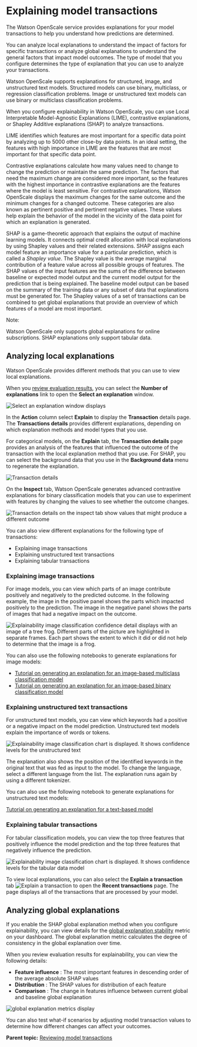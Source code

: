 # Explaining model transactions

The Watson OpenScale service provides explanations for your model transactions to help you understand how predictions are determined.

You can analyze local explanations to understand the impact of factors for specific transactions or analyze global explanations to understand the general factors that impact model outcomes. The type of model that you configure determines the type of explanation that you can use to analyze your transactions.

Watson OpenScale supports explanations for structured, image, and unstructured text models. Structured models can use binary, multiclass, or regression classification problems. Image or unstructured text models can use binary or multiclass classification problems.

When you configure explainability in Watson OpenScale, you can use Local Interpretable Model-Agnostic Explanations (LIME), contrastive explanations, or Shapley Additive explanations (SHAP) to analyze transactions.

LIME identifies which features are most important for a specific data point by analyzing up to 5000 other close-by data points. In an ideal setting, the features with high importance in LIME are the features that are most important for that specific data point.

Contrastive explanations calculate how many values need to change to change the prediction or maintain the same prediction. The factors that need the maximum change are considered more important, so the features with the highest importance in contrastive explanations are the features where the model is least sensitive. For contrastive explanations, Watson OpenScale displays the maximum changes for the same outcome and the minimum changes for a changed outcome. These categories are also known as pertinent positive and pertinent negative values. These values help explain the behavior of the model in the vicinity of the data point for which an explanation is generated.

SHAP is a game-theoretic approach that explains the output of machine learning models. It connects optimal credit allocation with local explanations by using Shapley values and their related extensions. SHAP assigns each model feature an importance value for a particular prediction, which is called a _Shapley value_. The Shapley value is the average marginal contribution of a feature value across all possible groups of features. The SHAP values of the input features are the sums of the difference between baseline or expected model output and the current model output for the prediction that is being explained. The baseline model output can be based on the summary of the training data or any subset of data that explanations must be generated for. The Shapley values of a set of transactions can be combined to get global explanations that provide an overview of which features of a model are most important.

Note:

Watson OpenScale only supports global explanations for online subscriptions. SHAP explanations only support tabular data.

## Analyzing local explanations

Watson OpenScale provides different methods that you can use to view local explanations.

When you [review evaluation results](wos-insight-timechart.html), you can select the **Number of explanations** link to open the **Select an explanation** window.

![Select an explanation window displays](images/wos-select-explanation.png)

In the **Action** column select **Explain** to display the **Transaction** details page. The **Transactions details** provides different explanations, depending on which explanation methods and model types that you use.

For categorical models, on the **Explain** tab, the **Transaction details** page provides an analysis of the features that influenced the outcome of the transaction with the local explanation method that you use. For SHAP, you can select the background data that you use in the **Background data** menu to regenerate the explanation.

![Transaction details](images/wos-shap-explain-transactions.png)

On the **Inspect** tab, Watson OpenScale generates advanced contrastive explanations for binary classification models that you can use to experiment with features by changing the values to see whether the outcome changes.

![Transaction details on the inspect tab show values that might produce a different outcome](images/wos-explainability-inspect.png)

You can also view different explanations for the following type of transactions:

  * Explaining image transactions
  * Explaining unstructured text transactions
  * Explaining tabular transactions



### Explaining image transactions

For image models, you can view which parts of an image contribute positively and negatively to the predicted outcome. In the following example, the image in the positive panel shows the parts which impacted positively to the prediction. The image in the negative panel shows the parts of images that had a negative impact on the outcome.

![Explainability image classification confidence detail displays with an image of a tree frog. Different parts of the picture are highlighted in separate frames. Each part shows the extent to which it did or did not help to determine that the image is a frog.](images/wos-insight-explain-image.png)

You can also use the following notebooks to generate explanations for image models:

  * [Tutorial on generating an explanation for an image-based multiclass classification model](https://github.com/IBM/watson-openscale-samples/blob/main/IBM%20Cloud/WML/notebooks/unstructured_image/keras/Watson%20OpenScale%20Explanation%20for%20Image%20Multiclass.ipynb)
  * [Tutorial on generating an explanation for an image-based binary classification model](https://github.com/IBM/watson-openscale-samples/blob/main/IBM%20Cloud/WML/notebooks/unstructured_image/keras/Watson%20OpenScale%20Explanation%20for%20Image%20Binary%20Classification.ipynb)



### Explaining unstructured text transactions

For unstructured text models, you can view which keywords had a positive or a negative impact on the model prediction. Unstructured text models explain the importance of words or tokens.

![Explainability image classification chart is displayed. It shows confidence levels for the unstructured text](images/wos-insight-explain-text.png)

The explanation also shows the position of the identified keywords in the original text that was fed as input to the model. To change the language, select a different language from the list. The explanation runs again by using a different tokenizer.

You can also use the following notebook to generate explanations for unstructured text models:

[Tutorial on generating an explanation for a text-based model](https://github.com/IBM/watson-openscale-samples/blob/main/IBM%20Cloud/WML/notebooks/unstructured_text/spark/Watson%20OpenScale%20Explanation%20for%20Text%20Model.ipynb)

### Explaining tabular transactions

For tabular classification models, you can view the top three features that positively influence the model prediction and the top three features that negatively influence the prediction.

![Explainability image classification chart is displayed. It shows confidence levels for the tabular data model](images/wos-tabular-transactions.png)

To view local explanations, you can also select the **Explain a transaction** tab ![Explain a transaction](images/wos-insight-transact-tab.png) to open the **Recent transactions** page. The page displays all of the transactions that are processed by your model.

## Analyzing global explanations

If you enable the SHAP global explanation method when you configure explainability, you can view details for the [global explanation stability](wos-explainability-global-stability.html) metric on your dashboard. The global explanation metric calculates the degree of consistency in the global explanation over time.

When you review evaluation results for explainability, you can view the following details:

  * **Feature influence** : The most important features in descending order of the average absolute SHAP values
  * **Distribution** : The SHAP values for distribution of each feature
  * **Comparison** : The change in features influence between current global and baseline global explanation



![global explanation metrics display](images/wos-explainability-insights.png)

You can also test what-if scenarios by adjusting model transaction values to determine how different changes can affect your outcomes.

**Parent topic:** [Reviewing model transactions](wos-insight-explain.html)
